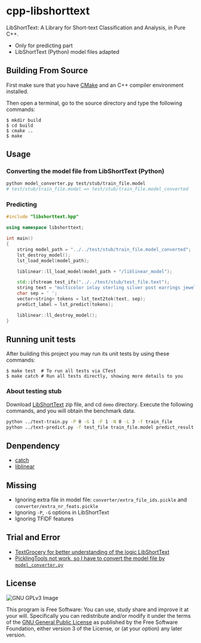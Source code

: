 # cpp-libshorttext

LibShortText: A Library for Short-text Classification and Analysis, in Pure C++.

* Only for predicting part
* LibShortText (Python) model files adapted

## Building From Source

First make sure that you have [CMake](http://www.cmake.org/) and an C++ compiler environment installed.

Then open a terminal, go to the source directory and type the following commands:

    $ mkdir build
    $ cd build
    $ cmake ..
    $ make

## Usage

### Converting the model file from LibShortText (Python)

```bash
python model_converter.py test/stub/train_file.model
# test/stub/train_file.model => test/stub/train_file.model_converted
```

### Predicting

```c++
#include "libshorttext.hpp"

using namespace libshorttext;

int main()
{
    string model_path = "../../test/stub/train_file.model_converted";
    lst_destroy_model();
    lst_load_model(model_path);

    liblinear::ll_load_model(model_path + "/liblinear_model");

    std::ifstream test_ifs("../../test/stub/test_file.text");
    string text = "multicolor inlay sterling silver post earrings jewelry";
    char sep = ' ';
    vector<string> tokens = lst_text2tok(text, sep);
    predict_label = lst_predict(tokens);

    liblinear::ll_destroy_model();
}
```

## Running unit tests

After building this project you may run its unit tests by using these commands:

    $ make test  # To run all tests via CTest
    $ make catch # Run all tests directly, showing more details to you

### About testing stub

Download [LibShortText](https://www.csie.ntu.edu.tw/~cjlin/libshorttext/) zip file, and cd `demo` directory.
Execute the following commands, and you will obtain the benchmark data.

```bash
python ../text-train.py -P 0 -G 1 -F 1 -N 0 -L 3 -f train_file
python ../text-predict.py -f test_file train_file.model predict_result
```

## Denpendency

* [catch](https://github.com/philsquared/Catch)
* [liblinear](https://github.com/cjlin1/liblinear)

## Missing

* Ignoring extra file in model file: `converter/extra_file_ids.pickle` and `converter/extra_nr_feats.pickle`
* Ignoring `-P`, `-G` options in LibShortText
* Ignoring TFIDF features

## Trial and Error

* [TextGrocery for better understanding of the logic LibShortText](https://github.com/2shou/TextGrocery)
* [PicklingTools not work, so I have to convert the model file by `model_converter.py`](https://github.com/pyloor/picklingtools/issues/4)

## License

![GNU GPLv3 Image](https://www.gnu.org/graphics/gplv3-127x51.png)

This program is Free Software: You can use, study share and improve it at your
will. Specifically you can redistribute and/or modify it under the terms of the
[GNU General Public License](https://www.gnu.org/licenses/gpl.html) as
published by the Free Software Foundation, either version 3 of the License, or
(at your option) any later version.
